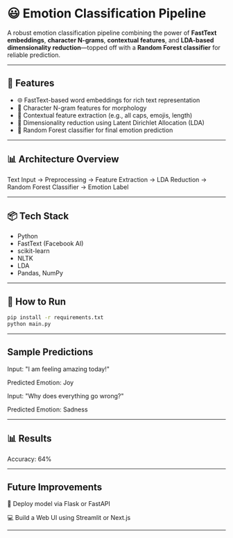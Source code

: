 # 😃 Emotion Classification Pipeline

A robust emotion classification pipeline combining the power of **FastText embeddings**, **character N-grams**, **contextual features**, and **LDA-based dimensionality reduction**—topped off with a **Random Forest classifier** for reliable prediction.

---

## 🚀 Features

- 🌐 FastText-based word embeddings for rich text representation
- 🧱 Character N-gram features for morphology
- 🧠 Contextual feature extraction (e.g., all caps, emojis, length)
- 🔄 Dimensionality reduction using Latent Dirichlet Allocation (LDA)
- 🌲 Random Forest classifier for final emotion prediction

---

## 📊 Architecture Overview

Text Input → Preprocessing → Feature Extraction → LDA Reduction → Random Forest Classifier → Emotion Label


---

## 📦 Tech Stack

- Python
- FastText (Facebook AI)
- scikit-learn
- NLTK
- LDA
- Pandas, NumPy

---

## 🧪 How to Run

```bash
pip install -r requirements.txt
python main.py
```

---

##  Sample Predictions

Input: "I am feeling amazing today!"

Predicted Emotion: Joy

Input: "Why does everything go wrong?"

Predicted Emotion: Sadness

---

## 📊 Results
Accuracy: 64%


---

## Future Improvements
🚀 Deploy model via Flask or FastAPI

💻 Build a Web UI using Streamlit or Next.js

---
